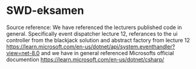 # SWD-eksamen
Source reference:
We have referenced the lecturers published code in general. Specifically event dispatcher lecture 12, referances to the ui controller from the blackjack solution and abstract factory from lecture 12
https://learn.microsoft.com/en-us/dotnet/api/system.eventhandler?view=net-8.0
and we have in general referenced Microsofts official documention https://learn.microsoft.com/en-us/dotnet/csharp/